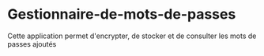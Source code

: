 # Gestionnaire-de-mots-de-passes
Cette application permet d'encrypter, de stocker et de consulter les mots de passes ajoutés
